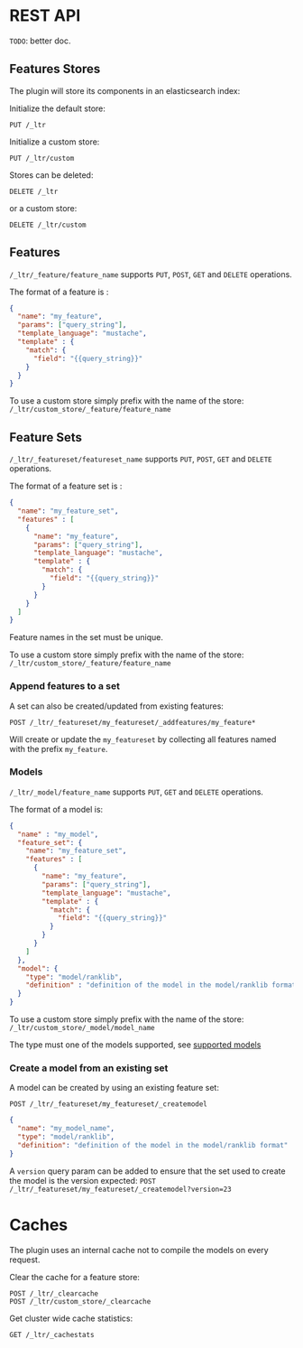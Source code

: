 # REST API

`TODO`: better doc.
## Features Stores

The plugin will store its components in an elasticsearch index:

Initialize the default store:
```
PUT /_ltr
```

Initialize a custom store:
```
PUT /_ltr/custom
```

Stores can be deleted:

```
DELETE /_ltr
```

or a custom store:
```
DELETE /_ltr/custom
```


## Features

`/_ltr/_feature/feature_name` supports `PUT`, `POST`, `GET` and `DELETE` operations.

The format of a feature is :
```json
{
  "name": "my_feature",
  "params": ["query_string"],
  "template_language": "mustache",
  "template" : {
    "match": {
      "field": "{{query_string}}"
    }
  }
}
```

To use a custom store simply prefix with the name of the store:
`/_ltr/custom_store/_feature/feature_name`

## Feature Sets

`/_ltr/_featureset/featureset_name` supports `PUT`, `POST`, `GET` and `DELETE` operations.

The format of a feature set is :
```json
{
  "name": "my_feature_set",
  "features" : [
    {
      "name": "my_feature",
      "params": ["query_string"],
      "template_language": "mustache",
      "template" : {
        "match": {
          "field": "{{query_string}}"
        }
      }
    }
  ]
}
```

Feature names in the set must be unique.

To use a custom store simply prefix with the name of the store:
`/_ltr/custom_store/_feature/feature_name`

### Append features to a set
A set can also be created/updated from existing features:

`POST /_ltr/_featureset/my_featureset/_addfeatures/my_feature*`

Will create or update the `my_featureset` by collecting all features named with the prefix `my_feature`.

### Models

`/_ltr/_model/feature_name` supports `PUT`, `GET` and `DELETE` operations.

The format of a model is:
```json
{
  "name" : "my_model",
  "feature_set": { 
    "name": "my_feature_set",
    "features" : [
      {
        "name": "my_feature",
        "params": ["query_string"],
        "template_language": "mustache",
        "template" : {
          "match": {
            "field": "{{query_string}}"
          }
        }
      }
    ]
  },
  "model": {
    "type": "model/ranklib",
    "definition" : "definition of the model in the model/ranklib format"
  }
}
```

To use a custom store simply prefix with the name of the store:
`/_ltr/custom_store/_model/model_name`

The type must one of the models supported, see [supported models](models.md)

### Create a model from an existing set

A model can be created by using an existing feature set:

`POST /_ltr/_featureset/my_featureset/_createmodel`
```json
{
  "name": "my_model_name",
  "type": "model/ranklib",
  "definition": "definition of the model in the model/ranklib format"
}
```

A `version` query param can be added to ensure that the set used to create the model is the version expected:
`POST /_ltr/_featureset/my_featureset/_createmodel?version=23`

# Caches
The plugin uses an internal cache not to compile the models on every request.

Clear the cache for a feature store:
```
POST /_ltr/_clearcache
POST /_ltr/custom_store/_clearcache
```

Get cluster wide cache statistics:
```
GET /_ltr/_cachestats
```